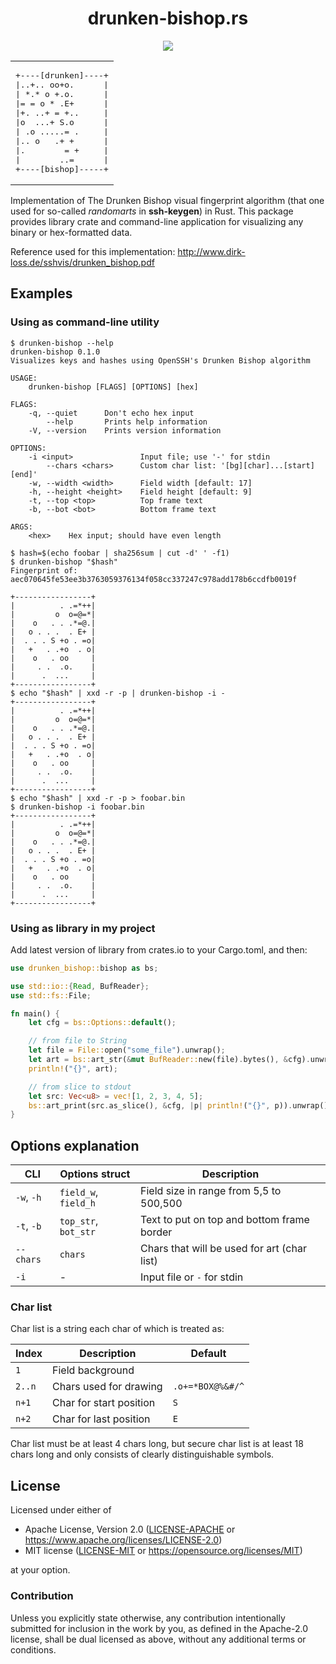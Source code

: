 <div align="center">
<h1>drunken-bishop.rs</h1>

<a href="https://travis-ci.org/AbsurdlySuspicious/drunken-bishop.rs"><img src="https://travis-ci.org/AbsurdlySuspicious/drunken-bishop.rs.svg?branch=master"></a>
<!--badges-->

<table><tr><td><pre>
+----[drunken]----+
|..+.. oo+o.      |
| *.* o +.o.      |
|= = o * .E+      |
|+. ..+ = +..     |
|o  ...+ S.o      |
| .o .....= .     |
|.. o   .+ +      |
|.        = +     |
|        ..=      |
+----[bishop]-----+
</pre></td></tr></table>
</div>

Implementation of The Drunken Bishop visual fingerprint algorithm
(that one used for so-called *randomarts* in **ssh-keygen**) in Rust.
This package provides library crate and command-line application for visualizing any binary or hex-formatted data.

Reference used for this implementation:
http://www.dirk-loss.de/sshvis/drunken_bishop.pdf

## Examples

### Using as command-line utility

```
$ drunken-bishop --help
drunken-bishop 0.1.0
Visualizes keys and hashes using OpenSSH's Drunken Bishop algorithm

USAGE:
    drunken-bishop [FLAGS] [OPTIONS] [hex]

FLAGS:
    -q, --quiet      Don't echo hex input
        --help       Prints help information
    -V, --version    Prints version information

OPTIONS:
    -i <input>               Input file; use '-' for stdin
        --chars <chars>      Custom char list: '[bg][char]...[start][end]'
    -w, --width <width>      Field width [default: 17]
    -h, --height <height>    Field height [default: 9]
    -t, --top <top>          Top frame text
    -b, --bot <bot>          Bottom frame text

ARGS:
    <hex>    Hex input; should have even length

$ hash=$(echo foobar | sha256sum | cut -d' ' -f1)
$ drunken-bishop "$hash"
Fingerprint of:
aec070645fe53ee3b3763059376134f058cc337247c978add178b6ccdfb0019f

+-----------------+
|          . .=*++|
|         o  o=@=*|
|    o   . . .*=@.|
|   o . . .  . E+ |
|  . . . S +o . =o|
|   +   . .+o  . o|
|    o   . oo     |
|     . .  .o.    |
|      .  ...     |
+-----------------+
$ echo "$hash" | xxd -r -p | drunken-bishop -i -
+-----------------+
|          . .=*++|
|         o  o=@=*|
|    o   . . .*=@.|
|   o . . .  . E+ |
|  . . . S +o . =o|
|   +   . .+o  . o|
|    o   . oo     |
|     . .  .o.    |
|      .  ...     |
+-----------------+
$ echo "$hash" | xxd -r -p > foobar.bin
$ drunken-bishop -i foobar.bin
+-----------------+
|          . .=*++|
|         o  o=@=*|
|    o   . . .*=@.|
|   o . . .  . E+ |
|  . . . S +o . =o|
|   +   . .+o  . o|
|    o   . oo     |
|     . .  .o.    |
|      .  ...     |
+-----------------+

```

### Using as library in my project

Add latest version of library from crates.io to your Cargo.toml, and then:

```rust
use drunken_bishop::bishop as bs;

use std::io::{Read, BufReader};
use std::fs::File;

fn main() {
    let cfg = bs::Options::default();

    // from file to String
    let file = File::open("some_file").unwrap();
    let art = bs::art_str(&mut BufReader::new(file).bytes(), &cfg).unwrap();
    println!("{}", art);

    // from slice to stdout
    let src: Vec<u8> = vec![1, 2, 3, 4, 5];
    bs::art_print(src.as_slice(), &cfg, |p| println!("{}", p)).unwrap();
}

```

## Options explanation

CLI        | Options struct       | Description                                 |
-----------|----------------------|---------------------------------------------|
`-w`, `-h` | `field_w`, `field_h` | Field size in range from 5,5 to 500,500     |
`-t`, `-b` | `top_str`, `bot_str` | Text to put on top and bottom frame border  |
`--chars`  | `chars`              | Chars that will be used for art (char list) |
`-i`       | -                    | Input file or `-` for stdin                 |

### Char list

Char list is a string each char of which is treated as:

Index  | Description             | Default          |
-------|-------------------------|------------------|
`1`    | Field background        | ` `              |
`2..n` | Chars used for drawing  | `.o+=*BOX@%&#/^` |
`n+1`  | Char for start position | `S`              |
`n+2`  | Char for last position  | `E`              |

Char list must be at least 4 chars long,
but secure char list is at least 18 chars long
and only consists of clearly distinguishable symbols.

## License

Licensed under either of

- Apache License, Version 2.0 ([LICENSE-APACHE](LICENSE-APACHE) or <https://www.apache.org/licenses/LICENSE-2.0>)
- MIT license ([LICENSE-MIT](LICENSE-MIT) or <https://opensource.org/licenses/MIT>)

at your option.

### Contribution

Unless you explicitly state otherwise, any contribution intentionally submitted
for inclusion in the work by you, as defined in the Apache-2.0 license, shall be
dual licensed as above, without any additional terms or conditions.

